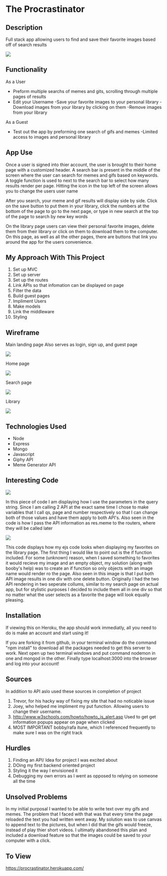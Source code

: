 # The Procrastinator

## Description

Full stack app allowing users to find and save their favorite images based off of search results

![](/readImg/titlePage.png)

## Functionality

As a User 

- Preform multiple searchs of memes and gits, scrolling through multiple pages of results
- Edit your Username
-Save your favorite images to your personal library
-Download images from your library by clicking on them
-Remove images from your library
 
As a Guest 

- Test out the app by preforming one search of gifs and memes
-Limited access to images and personal library

## App Use

Once a user is signed into thier account, the user is brought to their home page with a customized header. A search bar is present in the middle of the screen where the user can search for memes and gifs based on keywords. A toggle function is used to next to the search bar to select how many results render per page. Hitting the icon in the top left of the screen allows you to change the users user name

After you search, your meme and gif results will display side by side. Click on the save button to put them in your library, click the numbers at the bottom of the page to go to the next page, or type in new search at the top of the page to search by new key words

On the library page users can view their personal favorite images, delete them from their library or click on them to download them to the computer. On this page, as well as all the other pages, there are buttons that link you around the app for the users convenience.

## My Approach With This Project

1. Set up MVC
2. Set up server
3. Set up the routes
4. Link APIs so that infomation can be displayed on page
5. Filter the data
6. Build guest pages
7. Impliment Users
8. Make models
9. Link the middleware
10. Styling

## Wireframe
Main landing page
Also serves as login, sign up, and guest page

![](/readImg/wire1.png)

Home page

![](/readImg/wire2.png)

Search page

![](/readImg/wire3.png)

Library

![](/readImg/wire4.png)

## Technologies Used

- Node
- Express
- Mongo
- Javascript
- Giphy API
- Meme Generator API

## Interesting Code

![](/readImg/snip1.png)

In this piece of code I am displaying how I use the parameters in the query string. Since I am calling 2 API at the exact same time I chose to make variables that I call qs, page and number respectively so that I can change both of those values and have them apply to both API's. Also seen in the code is how I pass the API information as res.meme to the routers, where they will be called later

![](/readImg/snip2.png)

This code displays how my ejs code looks when displaying my favorites on the library page. The first thing I would like to point out is the if function included. For some (unknown) reason, when I saved something to favorites it would recieve my image and an empty object, my solution (along with booby's help) was to create an if function so only objects with an image name would render ro the page. Also seen in this image is that I put both API image results in one div with one delete button. Originally I had the two API rendering in two seperate collums, similar to my search page on actual app, but for stylistic purposes I decided to include them all in one div so that no matter what the user selects as a favorite the page will look equally pleasing.

## Installation

If viewing this on Heroku, the app should work immediatly, all you need to do is make an account and start using it!

If you are forking it from github, in your terminal window do the command "npm install" to download all the packages needed to get this server to work. Next open up two terminal windows and put command nodemon in one and mongod in the other. Finally type localhost:3000 into the browser and log into your account!

## Sources

In addition to API aslo used these sources in completion of project

1. Trevor, for his hacky way of fixing my site that had no noticable issue
2. Joey, who helped me impliment my put function. Allowing users to change their username.
3. http://www.w3schools.com/howto/howto_js_alert.asp 
Used to get get information popups appear on page when clicked
4. MOST IMPORTANT bobby/rafa itune, which I referenced frequently to make sure I was on the right track

## Hurdles

1. Finding an API/ Idea for project I was excited about
2. DOing my first backend oriented project
3. Styling it the way I envisioned it
4. Debugging my own errors as I went as opposed to relying on someone all the time

## Unsolved Problems

In my initial purposal I wanted to be able to write text over my gifs and memes. The problem that I faced with that was that every time the page reloaded the text you had written went away. My solution was to use canvas to append text to the pictures, but when I did that the gifs would freeze, instead of play thier short videos. I ultimatly abandoned this plan and included a download feature so that the images could be saved to your computer with a click.

## To View

https://procrastinator.herokuapp.com/
